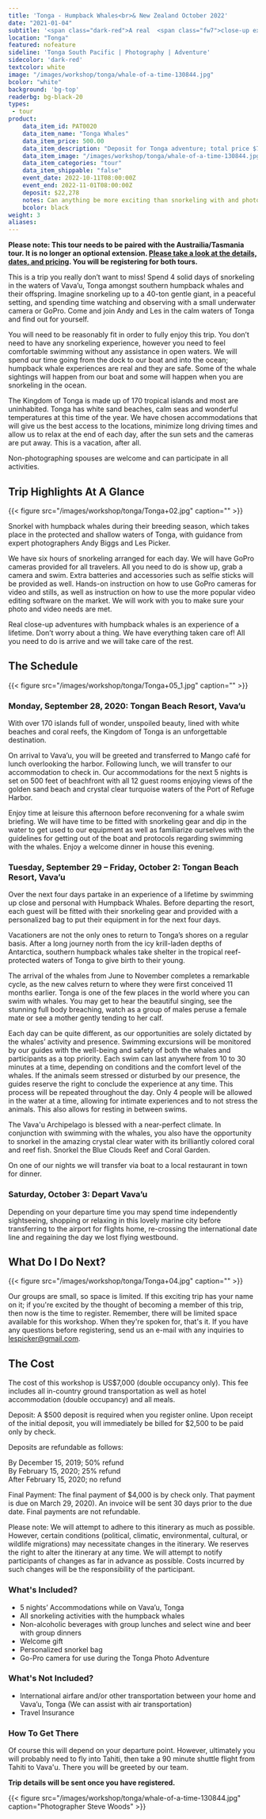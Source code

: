 ```yaml
---
title: 'Tonga - Humpback Whales<br>& New Zealand October 2022'
date: "2021-01-04"
subtitle: '<span class="dark-red">A real  <span class="fw7">close-up experience</span> with Les Picker.</span>'
location: "Tonga"
featured: nofeature
sideline: 'Tonga South Pacific | Photography | Adventure'
sidecolor: 'dark-red'
textcolor: white
image: "/images/workshop/tonga/whale-of-a-time-130844.jpg"
bcolor: "white"
background: 'bg-top'
readerbg: bg-black-20
types:
 - tour
product:
    data_item_id: PAT0020
    data_item_name: "Tonga Whales"
    data_item_price: 500.00
    data_item_description: "Deposit for Tonga adventure; total price $7,000."
    data_item_image: "/images/workshop/tonga/whale-of-a-time-130844.jpg"
    data_item_categories: "tour"
    data_item_shippable: "false"
    event_date: 2022-10-11T08:00:00Z
    event_end: 2022-11-01T08:00:00Z
    deposit: $22,278
    notes: Can anything be more exciting than snorkeling with and photographing humpback whales and their calves? $22,278 per person double occupancy or $25,040 single occupancy. After initial $500 deposit,  you will immediately be billed $7,000, to be paid by check. You will be billed the remainder in two seperate payments. Deposits are refundable as follows; 50% by August 1, 2021, and 25% by February 15, 2022. Final payments are not refundable. All costs are in U.S. dollars.  
    bcolor: black
weight: 3
aliases:
---
```

**Please note: This tour needs to be paired with the Austrailia/Tasmania tour. It is no longer an optional extension. [Please take a look at the details, dates, and pricing](/products/australia-tasmania/). You will be registering for both tours.**

This is a trip you really don’t want to miss! Spend 4 solid days of snorkeling in the waters of Vava’u, Tonga amongst southern humpback whales and their offspring. Imagine snorkeling up to a 40-ton gentle giant, in a peaceful setting, and spending time watching and observing with a small underwater camera or GoPro. Come and join Andy  and Les in the calm waters of Tonga and find out for yourself.

You will need to be reasonably fit in order to fully enjoy this trip. You don’t need to have any snorkeling experience, however you need to feel comfortable swimming without any assistance in open waters. We will spend our time going from the dock to our boat and into the ocean; humpback whale experiences are real and they are safe. Some of the whale sightings will happen from our boat and some will happen when you are snorkeling in the ocean.

The Kingdom of Tonga is made up of 170 tropical islands and most are uninhabited. Tonga has white sand beaches, calm seas and wonderful temperatures at this time of the year. We have chosen accommodations that will give us the best access to the locations, minimize long driving times and allow us to relax at the end of each day, after the sun sets and the cameras are put away. This is a vacation, after all.

Non-photographing spouses are welcome and can participate in all activities. 

## Trip Highlights At A Glance

{{< figure src="/images/workshop/tonga/Tonga+02.jpg" caption="" >}}

Snorkel with humpback whales during their breeding season, which takes place in the protected and shallow waters of Tonga, with guidance from expert photographers Andy Biggs and Les Picker.

We have six hours of snorkeling arranged for each day. We will have GoPro cameras provided for all travelers. All you need to do is show up, grab a camera and swim. Extra batteries and accessories such as selfie sticks will be provided as well. Hands-on instruction on how to use GoPro cameras for video and stills, as well as instruction on how to use the more popular video editing software on the market. We will work with you to make sure your photo and video needs are met.

Real close-up adventures with humpback whales is an experience of a lifetime. Don’t worry about a thing. We have everything taken care of! All you need to do is arrive and we will take care of the rest.

## The Schedule

{{< figure src="/images/workshop/tonga/Tonga+05_1.jpg" caption="" >}}

### Monday, September 28, 2020:  Tongan Beach Resort, Vava’u

With over 170 islands full of wonder, unspoiled beauty, lined with white beaches and coral reefs, the Kingdom of Tonga is an unforgettable destination.

On arrival to Vava’u, you will be greeted and transferred to Mango café for lunch overlooking the harbor. Following lunch, we will transfer to our accommodation to check in. Our accommodations for the next 5 nights is set on 500 feet of beachfront with all 12 guest rooms enjoying views of the golden sand beach and crystal clear turquoise waters of the Port of Refuge Harbor.

Enjoy time at leisure this afternoon before reconvening for a whale swim briefing. We will have time to be fitted with snorkeling gear and dip in the water to get used to our equipment as well as familiarize ourselves with the guidelines for getting out of the boat and protocols regarding swimming with the whales. Enjoy a welcome dinner in house this evening. 

### Tuesday, September 29 – Friday, October 2: Tongan Beach Resort, Vava’u

Over the next four days partake in an experience of a lifetime by swimming up close and personal with Humpback Whales. Before departing the resort, each guest will be fitted with their snorkeling gear and provided with a personalized bag to put their equipment in for the next four days. 

Vacationers are not the only ones to return to Tonga’s shores on a regular basis. After a long journey north from the icy krill-laden depths of Antarctica, southern humpback whales take shelter in the tropical reef-protected waters of Tonga to give birth to their young. 

The arrival of the whales from June to November completes a remarkable cycle, as the new calves return to where they were first conceived 11 months earlier. Tonga is one of the few places in the world where you can swim with whales. You may get to hear the beautiful singing, see the stunning full body breaching, watch as a group of males peruse a female mate or see a mother gently tending to her calf. 

Each day can be quite different, as our opportunities are solely dictated by the whales’ activity and presence. Swimming excursions will be monitored by our guides with the well-being and safety of both the whales and participants as a top priority. Each swim can last anywhere from 10 to 30 minutes at a time, depending on conditions and the comfort level of the whales. If the animals seem stressed or disturbed by our presence, the guides reserve the right to conclude the experience at any time. This process will be repeated throughout the day. Only 4 people will be allowed in the water at a time, allowing for intimate experiences and to not stress the animals. This also allows for resting in between swims. 

The Vava'u Archipelago is blessed with a near-perfect climate. In conjunction with swimming with the whales, you also have the opportunity to snorkel in the amazing crystal clear water with its brilliantly colored coral and reef fish. Snorkel the Blue Clouds Reef and Coral Garden.

On one of our nights we will transfer via boat to a local restaurant in town for dinner.

### Saturday, October 3: Depart Vava’u

Depending on your departure time you may spend time independently sightseeing, shopping or relaxing in this lovely marine city before transferring to the airport for flights home, re-crossing the international date line and regaining the day we lost flying westbound.

## What Do I Do Next?

{{< figure src="/images/workshop/tonga/Tonga+04.jpg" caption="" >}}

Our groups are small, so space is limited. If this exciting trip has your name on it; if you're excited by the thought of becoming a member of this trip, then now is the time to register. Remember, there will be limited space available for this workshop. When they're spoken for, that's it. If you have any questions before registering, send us an e-mail with any inquiries to lespicker@gmail.com.
 
## The Cost

The cost of this workshop is US$7,000 (double occupancy only). This fee includes all in-country ground transportation as well as hotel accommodation (double occupancy) and all meals.

Deposit: A $500 deposit is required when you register online. Upon receipt of the initial deposit, you will immediately be billed for $2,500 to be paid only by check.

Deposits are refundable as follows: 

By December 15, 2019; 50% refund<br>
By February 15, 2020; 25% refund<br>
After February 15, 2020; no refund<br>

Final Payment: The final payment of $4,000 is by check only. That payment is due on March 29, 2020). An invoice will be sent 30 days prior to the due date. Final payments are not refundable. 

Please note: We will attempt to adhere to this itinerary as much as possible. However, certain conditions (political, climatic, environmental, cultural, or wildlife migrations) may necessitate changes in the itinerary. We reserves the right to alter the itinerary at any time. We will attempt to notify participants of changes as far in advance as possible. Costs incurred by such changes will be the responsibility of the participant.

### What's Included?

- 5 nights’ Accommodations while on Vava’u, Tonga
- All snorkeling activities with the humpback whales
- Non-alcoholic beverages with group lunches and select wine and beer with group dinners
- Welcome gift
- Personalized snorkel bag
- Go-Pro camera for use during the Tonga Photo Adventure

### What's Not Included?

- International airfare and/or other transportation between your home and Vava’u, Tonga (We can assist with air transportation)
- Travel Insurance

### How To Get There

Of course this will depend on your departure point. However, ultimately you will probably need to fly into Tahiti, then take a 90 minute shuttle flight from Tahiti to Vava'u. There you will be greeted by our team. 

**Trip details will be sent once you have registered.** 

{{< figure src="/images/workshop/tonga/whale-of-a-time-130844.jpg" caption="Photographer Steve Woods" >}}

